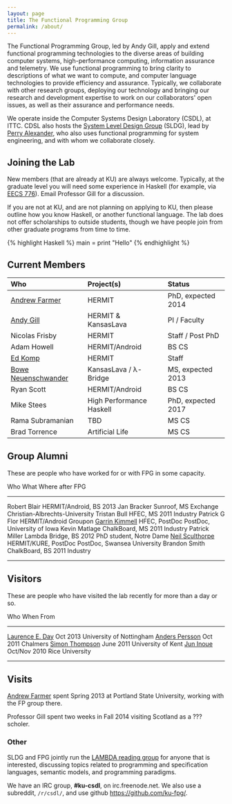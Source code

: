 ```yaml
---
layout: page
title: The Functional Programming Group
permalink: /about/
---
```


The Functional Programming Group, led by Andy Gill, apply and extend
functional programming technologies to the diverse areas of building
computer systems, high-performance computing, information assurance and
telemetry. We use functional programming to bring clarity to
descriptions of what we want to compute, and computer language
technologies to provide efficiency and assurance. Typically, we
collaborate with other research groups, deploying our technology and
bringing our research and development expertise to work on our
collaborators' open issues, as well as their assurance and performance
needs.

We operate inside the Computer Systems Design Laboratory (CSDL), at
ITTC. CDSL also hosts the [System Level Design
Group](https://wiki.ittc.ku.edu/sldg_wiki/index.php/Main_Page) (SLDG),
lead by [Perry Alexander](http://www.ittc.ku.edu/~alex/), who also uses
functional programming for system engineering, and with whom we
collaborate closely.


Joining the Lab
---------------

New members (that are already at KU) are always welcome. Typically, at the graduate level you
will need some experience in Haskell (for example, via [EECS 776](/users/andygill/teaching)).
Email Professor Gill for a discussion.

If you are not at KU, and are not planning on applying to KU,
then please outline how you know Haskell, or another functional
language. The lab does not offer scholarships to outside students,
though we have people join from other graduate programs from
time to time.


{% highlight Haskell %}
main = print "Hello"
{% endhighlight %}


## Current Members

Who                                                             | Project(s)                      | Status
:---------------------------------------------------------------|:--------------------------------|:------------------
[Andrew Farmer](/users/andrewfarmer)                            | HERMIT                          | PhD, expected 2014
[Andy Gill](/users/andygill)                                    | HERMIT &amp; KansasLava         | PI / Faculty
Nicolas Frisby                                                  | HERMIT                          | Staff / Post PhD
Adam Howell                                                     | HERMIT/Android                  | BS CS
[Ed Komp](http://www.ittc.ku.edu/view_contact.phtml?id=28)      | HERMIT                          | Staff
[Bowe Neuenschwander](/users/boweneuenschwander)                | KansasLava / &lambda;-Bridge    | MS, expected 2013
Ryan Scott                                                      | HERMIT/Android                  | BS CS
Mike Stees                                                      | High Performance Haskell        | PhD, expected 2017
Rama Subramanian                                                | TBD                             | MS CS
Brad Torrence                                                   | Artificial Life                 | MS CS



## Group Alumni

These are people who have worked for or with FPG in some capacity.

Who                                                   What                    Where after FPG
-----------                                           -----                   ---------
Robert Blair                                          HERMIT/Android, BS 2013 
Jan Bracker                                           Sunroof, MS Exchange    Christian-Albrechts-University
Tristan Bull                                          HFEC, MS 2011           Industry
Patrick G Flor                                        HERMIT/Android          Groupon
[Garrin Kimmell](http://www.ittc.ku.edu/~kimmell/)    HFEC, PostDoc           PostDoc, University of Iowa
Kevin Matlage                                         ChalkBoard, MS 2011     Industry
Patrick Miller                                        Lambda Bridge, BS 2012  PhD student, Notre Dame
[Neil Sculthorpe](http://www.cs.swan.ac.uk/~csnas/)   HERMIT/KURE, PostDoc    PostDoc, Swansea University
Brandon Smith                                         ChalkBoard, BS 2011     Industry
-----------                                           ------                  --------


## Visitors

These are people who have visited the lab recently for more than a day or so.

Who                                                                             When                    From
------------------------------------------------------------                    --------                -----------
[Laurence E. Day](http://www.cs.nott.ac.uk/~led/)                               Oct 2013                University of Nottingham
[Anders Persson](http://www.chalmers.se/cse/EN/people/persson-anders)           Oct 2011                Chalmers
[Simon Thompson](http://www.cs.kent.ac.uk/people/staff/sjt/)                    June 2011               University of Kent
[Jun Inoue](http://www.owlnet.rice.edu/~ji2)                                    Oct/Nov 2010            Rice University
------------------------------------------------------------                    ----------              ------------

## Visits

[Andrew Farmer](/users/andrewfarmer) spent Spring 2013 at Portland State University,
working with the FP group there.


Professor Gill spent two weeks in Fall 2014 visiting Scotland as a ??? scholer.

### Other

SLDG and FPG jointly run the [LAMBDA reading
group](https://wiki.ittc.ku.edu/lambda/Main_Page) for anyone that is
interested, discussing topics related to programming and specification
languages, semantic models, and programming paradigms.

We have an IRC group, **#ku-csdl**, on irc.freenode.net.
We also use a subreddit, <code>/r/csdl/</code>,
and use github <https://github.com/ku-fpg/>.


